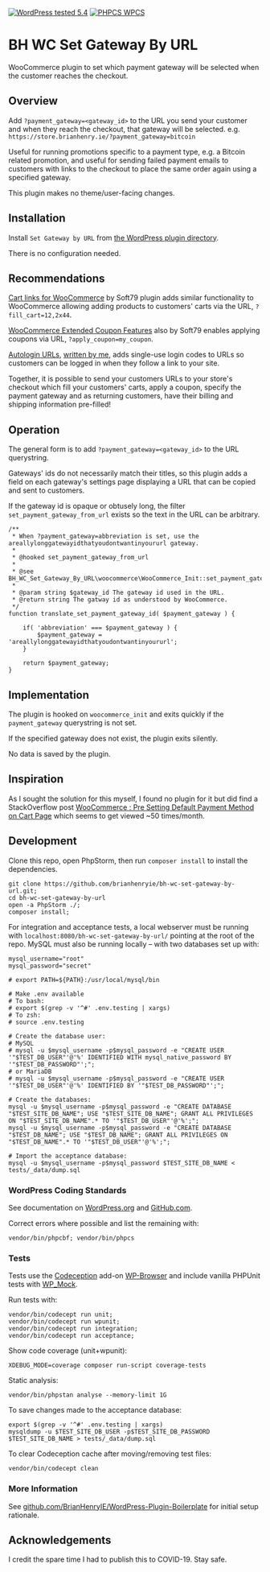 [![WordPress tested 5.4](https://img.shields.io/badge/WordPress-v5.4%20tested-0073aa.svg)](https://wordpress.org/plugins/bh-wc-set-gateway-by-url) [![PHPCS WPCS](https://img.shields.io/badge/PHPCS-WordPress%20Coding%20Standards-8892BF.svg)](https://github.com/WordPress-Coding-Standards/WordPress-Coding-Standards)

# BH WC Set Gateway By URL

WooCommerce plugin to set which payment gateway will be selected when the customer reaches the checkout.

## Overview

Add `?payment_gateway=<gateway_id>` to the URL you send your customer and when they reach the checkout, that gateway will be selected. e.g. `https://store.brianhenry.ie/?payment_gateway=bitcoin`

Useful for running promotions specific to a payment type, e.g. a Bitcoin related promotion, and useful for sending failed payment emails to customers with links to the checkout to place the same order again using a specified gateway.

This plugin makes no theme/user-facing changes.

## Installation

Install `Set Gateway by URL` from [the WordPress plugin directory](https://wordpress.org/plugins/bh-wc-set-gateway-by-url).

There is no configuration needed.

## Recommendations

[Cart links for WooCommerce](https://wordpress.org/plugins/soft79-cart-links-for-woocommerce/) by Soft79 plugin adds similar functionality to WooCommerce allowing adding products to customers' carts via the URL, `?fill_cart=12,2x44`.

[WooCommerce Extended Coupon Features](https://wordpress.org/plugins/woocommerce-auto-added-coupons/) also by Soft79 enables applying coupons via URL, `?apply_coupon=my_coupon`.

[Autologin URLs](https://wordpress.org/plugins/bh-wp-autologin-urls/), [written by me](https://github.com/BrianHenryIE/BH-WP-Autologin-URLs), adds single-use login codes to URLs so customers can be logged in when they follow a link to your site.

Together, it is possible to send your customers URLs to your store's checkout which fill your customers' carts, apply a coupon, specify the payment gateway and as returning customers, have their billing and shipping information pre-filled!

## Operation

The general form is to add `?payment_gateway=<gateway_id>` to the URL querystring.

Gateways' ids do not necessarily match their titles, so this plugin adds a field on each gateway's settings page displaying a URL that can be copied and sent to customers.

If the gateway id is opaque or obtusely long, the filter `set_payment_gateway_from_url` exists so the text in the URL can be arbitrary.

```
/**
 * When ?payment_gateway=abbreviation is set, use the areallylonggatewayidthatyoudontwantinyoururl gateway.
 *
 * @hooked set_payment_gateway_from_url
 *
 * @see BH_WC_Set_Gateway_By_URL\woocommerce\WooCommerce_Init::set_payment_gateway_from_url()
 * 
 * @param string $gateway_id The gateway id used in the URL.
 * @return string The gatway id as understood by WooCommerce.
 */
function translate_set_payment_gateway_id( $payment_gateway ) {

	if( 'abbreviation' === $payment_gateway ) {
		$payment_gateway = 'areallylonggatewayidthatyoudontwantinyoururl';
	}

	return $payment_gateway;
}
```

## Implementation

The plugin is hooked on `woocommerce_init` and exits quickly if the `payment_gateway` querystring is not set.

If the specified gateway does not exist, the plugin exits silently.

No data is saved by the plugin.

## Inspiration

As I sought the solution for this myself, I found no plugin for it but did find a StackOverflow post [WooCommerce : Pre Setting Default Payment Method on Cart Page](https://stackoverflow.com/questions/38064231/woocommerce-pre-setting-default-payment-method-on-cart-page) which seems to get viewed ~50 times/month.

## Development

Clone this repo, open PhpStorm, then run `composer install` to install the dependencies.

```
git clone https://github.com/brianhenryie/bh-wc-set-gateway-by-url.git;
cd bh-wc-set-gateway-by-url
open -a PhpStorm ./;
composer install;
```

For integration and acceptance tests, a local webserver must be running with `localhost:8080/bh-wc-set-gateway-by-url/` pointing at the root of the repo. MySQL must also be running locally – with two databases set up with:

```
mysql_username="root"
mysql_password="secret"

# export PATH=${PATH}:/usr/local/mysql/bin

# Make .env available 
# To bash:
# export $(grep -v '^#' .env.testing | xargs)
# To zsh:
# source .env.testing

# Create the database user:
# MySQL
# mysql -u $mysql_username -p$mysql_password -e "CREATE USER '"$TEST_DB_USER"'@'%' IDENTIFIED WITH mysql_native_password BY '"$TEST_DB_PASSWORD"';";
# or MariaDB
# mysql -u $mysql_username -p$mysql_password -e "CREATE USER '"$TEST_DB_USER"'@'%' IDENTIFIED BY '"$TEST_DB_PASSWORD"';";

# Create the databases:
mysql -u $mysql_username -p$mysql_password -e "CREATE DATABASE "$TEST_SITE_DB_NAME"; USE "$TEST_SITE_DB_NAME"; GRANT ALL PRIVILEGES ON "$TEST_SITE_DB_NAME".* TO '"$TEST_DB_USER"'@'%';";
mysql -u $mysql_username -p$mysql_password -e "CREATE DATABASE "$TEST_DB_NAME"; USE "$TEST_DB_NAME"; GRANT ALL PRIVILEGES ON "$TEST_DB_NAME".* TO '"$TEST_DB_USER"'@'%';";

# Import the acceptance database:
mysql -u $mysql_username -p$mysql_password $TEST_SITE_DB_NAME < tests/_data/dump.sql 
 ```

### WordPress Coding Standards

See documentation on [WordPress.org](https://make.wordpress.org/core/handbook/best-practices/coding-standards/) and [GitHub.com](https://github.com/WordPress/WordPress-Coding-Standards).

Correct errors where possible and list the remaining with:

```
vendor/bin/phpcbf; vendor/bin/phpcs
```

### Tests

Tests use the [Codeception](https://codeception.com/) add-on [WP-Browser](https://github.com/lucatume/wp-browser) and include vanilla PHPUnit tests with [WP_Mock](https://github.com/10up/wp_mock).

Run tests with:

```
vendor/bin/codecept run unit;
vendor/bin/codecept run wpunit;
vendor/bin/codecept run integration;
vendor/bin/codecept run acceptance;
```

Show code coverage (unit+wpunit):

```
XDEBUG_MODE=coverage composer run-script coverage-tests 
```

Static analysis:

```
vendor/bin/phpstan analyse --memory-limit 1G
```

To save changes made to the acceptance database:

```
export $(grep -v '^#' .env.testing | xargs)
mysqldump -u $TEST_SITE_DB_USER -p$TEST_SITE_DB_PASSWORD $TEST_SITE_DB_NAME > tests/_data/dump.sql
```

To clear Codeception cache after moving/removing test files:

```
vendor/bin/codecept clean
```

### More Information

See [github.com/BrianHenryIE/WordPress-Plugin-Boilerplate](https://github.com/BrianHenryIE/WordPress-Plugin-Boilerplate) for initial setup rationale.

## Acknowledgements

I credit the spare time I had to publish this to COVID-19. Stay safe.